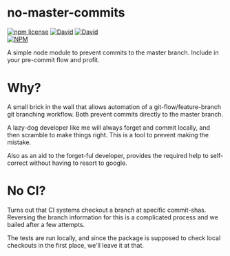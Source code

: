 # no-master-commits
<!-- badge -->
[![npm license](https://img.shields.io/npm/l/no-master-commits.svg)](https://www.npmjs.com/package/no-master-commits)
[![David](https://david-dm.org/sramam/no-master-commits/status.svg)](https://david-dm.org/sramam/no-master-commits)
[![David](https://david-dm.org/sramam/no-master-commits/dev-status.svg)](https://david-dm.org/sramam/no-master-commits?type=dev)
<br/>
[![NPM](https://nodei.co/npm/no-master-commits.png?downloads=true&downloadRank=true&stars=true)](https://nodei.co/npm/no-master-commits/)
<!-- endbadge -->

A simple node module to prevent commits to the master branch. Include in your pre-commit flow and profit.

# Why?

A small brick in the wall that allows automation of a git-flow/feature-branch
git branching workflow. Both prevent commits directly to the master branch.

A lazy-dog developer like me will always forget and commit locally,
and then scramble to make things right. This is a tool to prevent making the mistake.

Also as an aid to the forget-ful developer, provides the
required help to self-correct without having to resort to google.

# No CI?
Turns out that CI systems checkout a branch at specific commit-shas.
Reversing the branch information for this is a complicated process and we bailed after a few attempts.

The tests are run locally, and since the package is supposed to check
local checkouts in the first place, we'll leave it at that.
